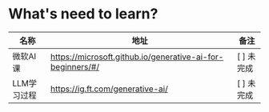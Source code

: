 # What's need to learn?

| 名称 | 地址 | 备注 |
| --- | --- | --- |
| 微软AI课 | https://microsoft.github.io/generative-ai-for-beginners/#/ | [ ] 未完成 |
| LLM学习过程| https://ig.ft.com/generative-ai/| [ ] 未完成 |


